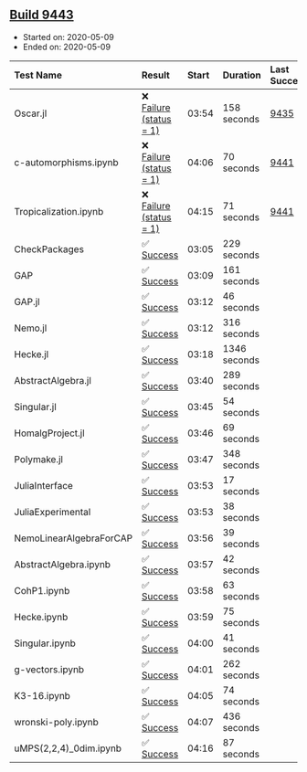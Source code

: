 ## [Build 9443](https://oscarci.mathematik.uni-kl.de/job/oscar/9443/)

* Started on: 2020-05-09
* Ended on: 2020-05-09

| Test Name    | Result | Start | Duration | Last Success | First Failure |
|:-------------|:-------|:------|:---------|:-------------|:--------------|
| Oscar.jl | ❌ [Failure (status = 1)](https://oscarci.mathematik.uni-kl.de/job/oscar/9443/artifact/logs/build-9443/Oscar.jl.log) | 03:54 | 158 seconds | [9435](https://oscarci.mathematik.uni-kl.de/job/oscar/9435/) | [9436](https://oscarci.mathematik.uni-kl.de/job/oscar/9436/) |
| c-automorphisms.ipynb | ❌ [Failure (status = 1)](https://oscarci.mathematik.uni-kl.de/job/oscar/9443/artifact/logs/build-9443/c-automorphisms.ipynb.log) | 04:06 | 70 seconds | [9441](https://oscarci.mathematik.uni-kl.de/job/oscar/9441/) | [9442](https://oscarci.mathematik.uni-kl.de/job/oscar/9442/) |
| Tropicalization.ipynb | ❌ [Failure (status = 1)](https://oscarci.mathematik.uni-kl.de/job/oscar/9443/artifact/logs/build-9443/Tropicalization.ipynb.log) | 04:15 | 71 seconds | [9441](https://oscarci.mathematik.uni-kl.de/job/oscar/9441/) | [9442](https://oscarci.mathematik.uni-kl.de/job/oscar/9442/) |
| CheckPackages | ✅ [Success](https://oscarci.mathematik.uni-kl.de/job/oscar/9443/artifact/logs/build-9443/CheckPackages.log) | 03:05 | 229 seconds |  |  |
| GAP | ✅ [Success](https://oscarci.mathematik.uni-kl.de/job/oscar/9443/artifact/logs/build-9443/GAP.log) | 03:09 | 161 seconds |  |  |
| GAP.jl | ✅ [Success](https://oscarci.mathematik.uni-kl.de/job/oscar/9443/artifact/logs/build-9443/GAP.jl.log) | 03:12 | 46 seconds |  |  |
| Nemo.jl | ✅ [Success](https://oscarci.mathematik.uni-kl.de/job/oscar/9443/artifact/logs/build-9443/Nemo.jl.log) | 03:12 | 316 seconds |  |  |
| Hecke.jl | ✅ [Success](https://oscarci.mathematik.uni-kl.de/job/oscar/9443/artifact/logs/build-9443/Hecke.jl.log) | 03:18 | 1346 seconds |  |  |
| AbstractAlgebra.jl | ✅ [Success](https://oscarci.mathematik.uni-kl.de/job/oscar/9443/artifact/logs/build-9443/AbstractAlgebra.jl.log) | 03:40 | 289 seconds |  |  |
| Singular.jl | ✅ [Success](https://oscarci.mathematik.uni-kl.de/job/oscar/9443/artifact/logs/build-9443/Singular.jl.log) | 03:45 | 54 seconds |  |  |
| HomalgProject.jl | ✅ [Success](https://oscarci.mathematik.uni-kl.de/job/oscar/9443/artifact/logs/build-9443/HomalgProject.jl.log) | 03:46 | 69 seconds |  |  |
| Polymake.jl | ✅ [Success](https://oscarci.mathematik.uni-kl.de/job/oscar/9443/artifact/logs/build-9443/Polymake.jl.log) | 03:47 | 348 seconds |  |  |
| JuliaInterface | ✅ [Success](https://oscarci.mathematik.uni-kl.de/job/oscar/9443/artifact/logs/build-9443/JuliaInterface.log) | 03:53 | 17 seconds |  |  |
| JuliaExperimental | ✅ [Success](https://oscarci.mathematik.uni-kl.de/job/oscar/9443/artifact/logs/build-9443/JuliaExperimental.log) | 03:53 | 38 seconds |  |  |
| NemoLinearAlgebraForCAP | ✅ [Success](https://oscarci.mathematik.uni-kl.de/job/oscar/9443/artifact/logs/build-9443/NemoLinearAlgebraForCAP.log) | 03:56 | 39 seconds |  |  |
| AbstractAlgebra.ipynb | ✅ [Success](https://oscarci.mathematik.uni-kl.de/job/oscar/9443/artifact/logs/build-9443/AbstractAlgebra.ipynb.log) | 03:57 | 42 seconds |  |  |
| CohP1.ipynb | ✅ [Success](https://oscarci.mathematik.uni-kl.de/job/oscar/9443/artifact/logs/build-9443/CohP1.ipynb.log) | 03:58 | 63 seconds |  |  |
| Hecke.ipynb | ✅ [Success](https://oscarci.mathematik.uni-kl.de/job/oscar/9443/artifact/logs/build-9443/Hecke.ipynb.log) | 03:59 | 75 seconds |  |  |
| Singular.ipynb | ✅ [Success](https://oscarci.mathematik.uni-kl.de/job/oscar/9443/artifact/logs/build-9443/Singular.ipynb.log) | 04:00 | 41 seconds |  |  |
| g-vectors.ipynb | ✅ [Success](https://oscarci.mathematik.uni-kl.de/job/oscar/9443/artifact/logs/build-9443/g-vectors.ipynb.log) | 04:01 | 262 seconds |  |  |
| K3-16.ipynb | ✅ [Success](https://oscarci.mathematik.uni-kl.de/job/oscar/9443/artifact/logs/build-9443/K3-16.ipynb.log) | 04:05 | 74 seconds |  |  |
| wronski-poly.ipynb | ✅ [Success](https://oscarci.mathematik.uni-kl.de/job/oscar/9443/artifact/logs/build-9443/wronski-poly.ipynb.log) | 04:07 | 436 seconds |  |  |
| uMPS(2,2,4)_0dim.ipynb | ✅ [Success](https://oscarci.mathematik.uni-kl.de/job/oscar/9443/artifact/logs/build-9443/uMPS-2-2-4-_0dim.ipynb.log) | 04:16 | 87 seconds |  |  |
